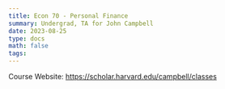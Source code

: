 ```yaml
---
title: Econ 70 - Personal Finance
summary: Undergrad, TA for John Campbell 
date: 2023-08-25
type: docs
math: false
tags:
---
```

Course Website: https://scholar.harvard.edu/campbell/classes